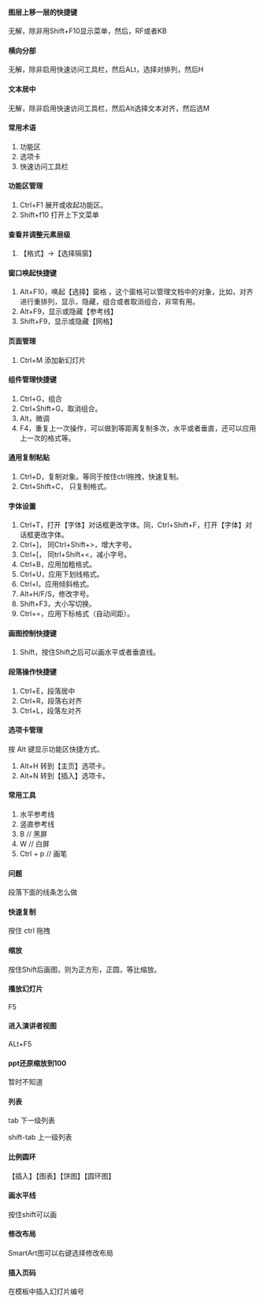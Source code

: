 #### 图层上移一层的快捷键
无解，除非用Shift+F10显示菜单，然后，RF或者KB

#### 横向分部
无解，除非启用快速访问工具栏，然后ALt，选择对排列，然后H

#### 文本居中
无解，除非启用快速访问工具栏，然后Alt选择文本对齐，然后选M

#### 常用术语
1. 功能区
1. 选项卡
1. 快速访问工具栏

#### 功能区管理
1. Ctrl+F1 展开或收起功能区。
1. Shift+f10 打开上下文菜单

#### 查看并调整元素层级
1. 【格式】->【选择隔窗】

#### 窗口唤起快捷键
1. Alt+F10，唤起【选择】窗格 ，这个窗格可以管理文档中的对象，比如，对齐进行重排列，显示，隐藏，组合或者取消组合，非常有用。
1. Alt+F9，显示或隐藏【参考线】
1. Shift+F9，显示或隐藏【网格】

#### 页面管理
1. Ctrl+M 添加新幻灯片

#### 组件管理快捷键
1. Ctrl+G，组合
1. Ctrl+Shift+G，取消组合。
1. Alt，微调
1. F4，重复上一次操作，可以做到等距离复制多次，水平或者垂直，还可以应用上一次的格式等。

#### 通用复制粘贴
1. Ctrl+D，复制对象。等同于按住ctrl拖拽，快速复制。
1. Ctrl+Shift+C， 只复制格式。

#### 字体设置
1. Ctrl+T，打开【字体】对话框更改字体。同，Ctrl+Shift+F，打开【字体】对话框更改字体。
1. Ctrl+\]， 同Ctrl+Shift+>，增大字号。
1. Ctrl+\[， 同trl+Shift+<，减小字号。
1. Ctrl+B，应用加粗格式。
1. Ctrl+U，应用下划线格式。
1. Ctrl+I，应用倾斜格式。
1. Alt+H/F/S，修改字号。
1. Shift+F3，大小写切换。
1. Ctrl+=，应用下标格式（自动间距）。

#### 画图控制快捷键
1. Shift，按住Shift之后可以画水平或者垂直线。

#### 段落操作快捷键
1. Ctrl+E，段落居中
1. Ctrl+R，段落右对齐
1. Ctrl+L，段落左对齐

#### 选项卡管理
按 Alt 键显示功能区快捷方式。
1. Alt+H 转到【主页】选项卡。
1. Alt+N 转到【插入】选项卡。

#### 常用工具
1. 水平参考线
1. 竖直参考线
1. B        // 黑屏
1. W        // 白屏
1. Ctrl + p // 画笔

#### 问题
段落下面的线条怎么做

#### 快速复制
按住 ctrl 拖拽

#### 缩放
按住Shift后画图，则为正方形，正圆，等比缩放。

#### 播放幻灯片
F5

#### 进入演讲者视图
ALt+F5

#### ppt还原缩放到100 
暂时不知道

#### 列表
tab	下一级列表

shift-tab	上一级列表

#### 比例圆环  
【插入】【图表】【饼图】【圆环图】

#### 画水平线  
按住shift可以画

#### 修改布局  
SmartArt图可以右键选择修改布局

#### 插入页码  
在模板中插入幻灯片编号
